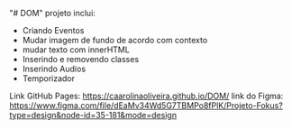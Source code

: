 "# DOM" 
projeto inclui:
* Criando Eventos
* Mudar imagem de fundo de acordo com contexto
* mudar texto com innerHTML
* Inserindo e removendo classes
* Inserindo Audios
* Temporizador 

Link GitHub Pages: https://caarolinaoliveira.github.io/DOM/ 
link do Figma: https://www.figma.com/file/dEaMv34Wd5G7TBMPo8fPlK/Projeto-Fokus?type=design&node-id=35-181&mode=design 
